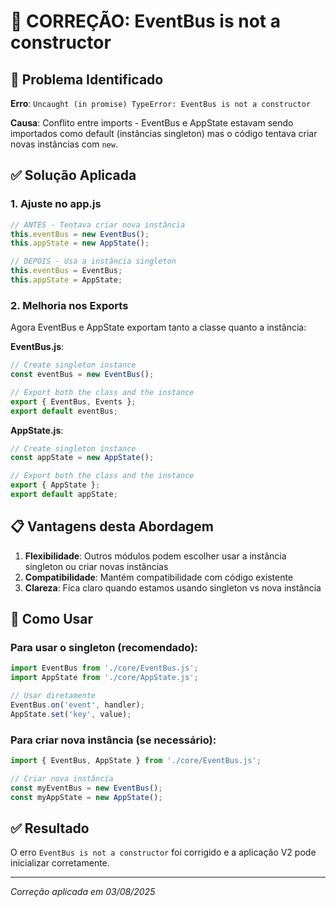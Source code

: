 # 🔧 CORREÇÃO: EventBus is not a constructor

## 🎯 Problema Identificado

**Erro**: `Uncaught (in promise) TypeError: EventBus is not a constructor`

**Causa**: Conflito entre imports - EventBus e AppState estavam sendo importados como default (instâncias singleton) mas o código tentava criar novas instâncias com `new`.

## ✅ Solução Aplicada

### 1. Ajuste no app.js
```javascript
// ANTES - Tentava criar nova instância
this.eventBus = new EventBus();
this.appState = new AppState();

// DEPOIS - Usa a instância singleton
this.eventBus = EventBus;
this.appState = AppState;
```

### 2. Melhoria nos Exports

Agora EventBus e AppState exportam tanto a classe quanto a instância:

**EventBus.js**:
```javascript
// Create singleton instance
const eventBus = new EventBus();

// Export both the class and the instance
export { EventBus, Events };
export default eventBus;
```

**AppState.js**:
```javascript
// Create singleton instance
const appState = new AppState();

// Export both the class and the instance
export { AppState };
export default appState;
```

## 📋 Vantagens desta Abordagem

1. **Flexibilidade**: Outros módulos podem escolher usar a instância singleton ou criar novas instâncias
2. **Compatibilidade**: Mantém compatibilidade com código existente
3. **Clareza**: Fica claro quando estamos usando singleton vs nova instância

## 🚀 Como Usar

### Para usar o singleton (recomendado):
```javascript
import EventBus from './core/EventBus.js';
import AppState from './core/AppState.js';

// Usar diretamente
EventBus.on('event', handler);
AppState.set('key', value);
```

### Para criar nova instância (se necessário):
```javascript
import { EventBus, AppState } from './core/EventBus.js';

// Criar nova instância
const myEventBus = new EventBus();
const myAppState = new AppState();
```

## ✅ Resultado

O erro `EventBus is not a constructor` foi corrigido e a aplicação V2 pode inicializar corretamente.

---

*Correção aplicada em 03/08/2025*